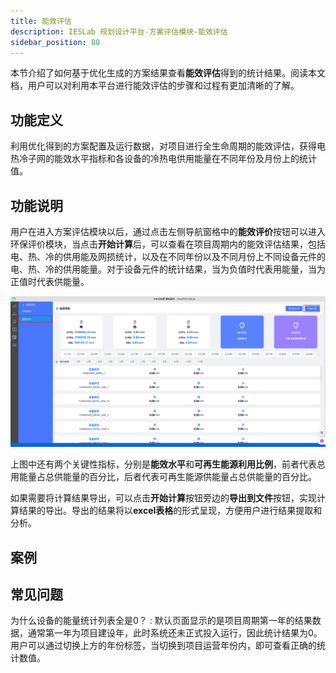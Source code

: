 ```yaml
---
title: 能效评估
description: IESLab 规划设计平台-方案评估模块-能效评估
sidebar_position: 80
---
```


本节介绍了如何基于优化生成的方案结果查看**能效评估**得到的统计结果。阅读本文档，用户可以对利用本平台进行能效评估的步骤和过程有更加清晰的了解。

## 功能定义

利用优化得到的方案配置及运行数据，对项目进行全生命周期的能效评估，获得电热冷子网的能效水平指标和各设备的冷热电供用能量在不同年份及月份上的统计值。

## 功能说明

用户在进入方案评估模块以后，通过点击左侧导航窗格中的**能效评价**按钮可以进入环保评价模块，当点击**开始计算**后，可以查看在项目周期内的能效评估结果，包括电、热、冷的供用能及网损统计，以及在不同年份以及不同月份上不同设备元件的电、热、冷的供用能量。对于设备元件的统计结果，当为负值时代表用能量，当为正值时代表供能量。

![能效评价页面](./page.jpg "能效评价页面")

上图中还有两个关键性指标，分别是**能效水平**和**可再生能源利用比例**，前者代表总用能量占总供能量的百分比，后者代表可再生能源供能量占总供能量的百分比。

如果需要将计算结果导出，可以点击**开始计算**按钮旁边的**导出到文件**按钮，实现计算结果的导出。导出的结果将以**excel表格**的形式呈现，方便用户进行结果提取和分析。

## 案例

## 常见问题

为什么设备的能量统计列表全是0？
:   默认页面显示的是项目周期第一年的结果数据，通常第一年为项目建设年，此时系统还未正式投入运行，因此统计结果为0。用户可以通过切换上方的年份标签，当切换到项目运营年份内，即可查看正确的统计数值。